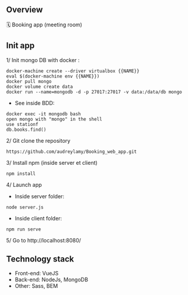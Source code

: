 ## Overview
🗓 Booking app (meeting room)

## Init app

1/ Init mongo DB with docker :
```
docker-machine create --driver virtualbox {{NAME}}
eval $(docker-machine env {{NAME}})
docker pull mongo
docker volume create data
docker run --name=mongodb -d -p 27017:27017 -v data:/data/db mongo
```
  + See inside BDD:
  ```
  docker exec -it mongodb bash
  open mongo with "mongo" in the shell
  use stationf
  db.books.find()
  ```
  
2/ Git clone the repository
```
https://github.com/audreylamy/Booking_web_app.git
```
3/ Install npm (inside server et client)
```
npm install
```
4/ Launch app
  + Inside server folder:
```
node server.js
```
+ Inside client folder:
```
npm run serve
```
5/ Go to http://localhost:8080/

## Technology stack

+ Front-end: VueJS
+ Back-end: NodeJs, MongoDB
+ Other: Sass, BEM


